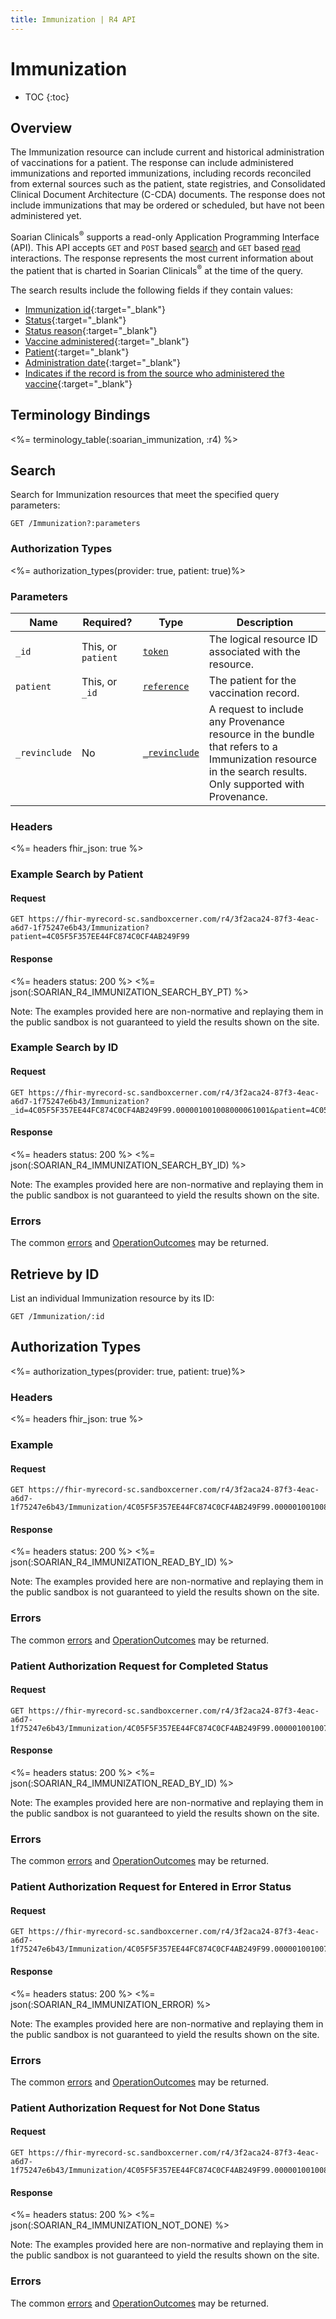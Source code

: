 ```yaml
---
title: Immunization | R4 API
---
```


# Immunization

* TOC
{:toc}

## Overview

The Immunization resource can include current and historical administration of vaccinations for a patient. The response can include administered immunizations and reported immunizations, including records reconciled from external sources such as the patient, state registries, and Consolidated Clinical Document Architecture (C-CDA) documents. The response does not include immunizations that may be ordered or scheduled, but have not been administered yet.

Soarian Clinicals<sup>®</sup> supports a read-only Application Programming Interface (API). This API accepts `GET` and `POST` based [search] and `GET` based [read] interactions. The response represents the most current information about the patient that is charted in Soarian Clinicals<sup>®</sup> at the time of the query.

The search results include the following fields if they contain values:

* [Immunization id](https://hl7.org/fhir/R4/resource-definitions.html#Resource.id){:target="_blank"}
* [Status](https://hl7.org/fhir/R4/immunization-definitions.html#Immunization.status){:target="_blank"}
* [Status reason](https://hl7.org/fhir/R4/immunization-definitions.html#Immunization.statusReason){:target="_blank"}
* [Vaccine administered](https://hl7.org/fhir/R4/immunization-definitions.html#Immunization.vaccineCode){:target="_blank"}
* [Patient](https://hl7.org/fhir/R4/immunization-definitions.html#Immunization.patient){:target="_blank"}
* [Administration date](https://hl7.org/fhir/R4/immunization-definitions.html#Immunization.occurrence_x_){:target="_blank"}
* [Indicates if the record is from the source who administered the vaccine](https://hl7.org/fhir/R4/immunization-definitions.html#Immunization.primarySource){:target="_blank"}


## Terminology Bindings

<%= terminology_table(:soarian_immunization, :r4) %>

## Search

Search for Immunization resources that meet the specified query parameters:

    GET /Immunization?:parameters


### Authorization Types

<%= authorization_types(provider: true, patient: true)%>

### Parameters

 Name          | Required?                                    | Type                                                       | Description
---------------|----------------------------------------------|------------------------------------------------------------|----------------------------------------------------------------------------------------------------------------------------
 `_id`         | This, or `patient`                            | [`token`](https://hl7.org/fhir/R4/search.html#token)        | The logical resource ID associated with the resource.
 `patient`	   | This, or `_id`								   | [`reference`](https://hl7.org/fhir/r4/search.html#reference)| The patient for the vaccination record. 
 `_revinclude` | No 										   | [`_revinclude`](https://hl7.org/fhir/search.html#revinclude)| A request to include any Provenance resource in the bundle that refers to a Immunization resource in the search results. Only supported with Provenance.



### Headers

<%= headers fhir_json: true %>

### Example Search by Patient

#### Request

    GET https://fhir-myrecord-sc.sandboxcerner.com/r4/3f2aca24-87f3-4eac-a6d7-1f75247e6b43/Immunization?patient=4C05F5F357EE44FC874C0CF4AB249F99

#### Response

<%= headers status: 200 %>
<%= json(:SOARIAN_R4_IMMUNIZATION_SEARCH_BY_PT) %>

Note: The examples provided here are non-normative and replaying them in the public sandbox is not guaranteed to yield the results shown on the site.

### Example Search by ID

#### Request

	GET https://fhir-myrecord-sc.sandboxcerner.com/r4/3f2aca24-87f3-4eac-a6d7-1f75247e6b43/Immunization?_id=4C05F5F357EE44FC874C0CF4AB249F99.000001001008000061001&patient=4C05F5F357EE44FC874C0CF4AB249F99

#### Response

<%= headers status: 200 %>
<%= json(:SOARIAN_R4_IMMUNIZATION_SEARCH_BY_ID) %>

Note: The examples provided here are non-normative and replaying them in the public sandbox is not guaranteed to yield the results shown on the site.

### Errors

The common [errors] and [OperationOutcomes] may be returned.

## Retrieve by ID

List an individual Immunization resource by its ID:

    GET /Immunization/:id

## Authorization Types

<%= authorization_types(provider: true, patient: true)%>

### Headers

<%= headers fhir_json: true %>

### Example

#### Request

    GET https://fhir-myrecord-sc.sandboxcerner.com/r4/3f2aca24-87f3-4eac-a6d7-1f75247e6b43/Immunization/4C05F5F357EE44FC874C0CF4AB249F99.000001001008000061001
    
#### Response

<%= headers status: 200 %>
<%= json(:SOARIAN_R4_IMMUNIZATION_READ_BY_ID) %>

Note: The examples provided here are non-normative and replaying them in the public sandbox is not guaranteed to yield the results shown on the site.

### Errors

The common [errors] and [OperationOutcomes] may be returned.

### Patient Authorization Request for Completed Status

#### Request

    GET https://fhir-myrecord-sc.sandboxcerner.com/r4/3f2aca24-87f3-4eac-a6d7-1f75247e6b43/Immunization/4C05F5F357EE44FC874C0CF4AB249F99.000001001007000110001
    
#### Response

<%= headers status: 200 %>
<%= json(:SOARIAN_R4_IMMUNIZATION_READ_BY_ID) %>

Note: The examples provided here are non-normative and replaying them in the public sandbox is not guaranteed to yield the results shown on the site.

### Errors

The common [errors] and [OperationOutcomes] may be returned.

### Patient Authorization Request for Entered in Error Status

#### Request

    GET https://fhir-myrecord-sc.sandboxcerner.com/r4/3f2aca24-87f3-4eac-a6d7-1f75247e6b43/Immunization/4C05F5F357EE44FC874C0CF4AB249F99.000001001007000010001
    
#### Response

<%= headers status: 200 %>
<%= json(:SOARIAN_R4_IMMUNIZATION_ERROR) %>

Note: The examples provided here are non-normative and replaying them in the public sandbox is not guaranteed to yield the results shown on the site.

### Errors

The common [errors] and [OperationOutcomes] may be returned.

### Patient Authorization Request for Not Done Status

#### Request

    GET https://fhir-myrecord-sc.sandboxcerner.com/r4/3f2aca24-87f3-4eac-a6d7-1f75247e6b43/Immunization/4C05F5F357EE44FC874C0CF4AB249F99.000001001008000061001
    
#### Response

<%= headers status: 200 %>
<%= json(:SOARIAN_R4_IMMUNIZATION_NOT_DONE) %>

Note: The examples provided here are non-normative and replaying them in the public sandbox is not guaranteed to yield the results shown on the site.

### Errors

The common [errors] and [OperationOutcomes] may be returned.

[errors]: ../../#client-errors
[OperationOutcomes]: https://hl7.org/fhir/R4/operationoutcome.html
[search]: https://www.hl7.org/fhir/http.html#search
[read]: https://www.hl7.org/fhir/http.html#read
